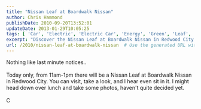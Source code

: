 ```yaml
---
title: "Nissan Leaf at Boardwalk Nissan"
author: Chris Hammond
publishDate: 2010-09-20T13:52:01
updateDate: 2013-01-29T10:05:25
tags: [ 'Car', 'Electric', 'Electric Car', 'Energy', 'Green', 'Leaf', 'Nissan', 'Nissan Leaf' ]
excerpt: "Discover the Nissan Leaf at Boardwalk Nissan in Redwood City today from 11am-1pm. Stop by, explore, and perhaps even sit in this electric vehicle!"
url: /2010/nissan-leaf-at-boardwalk-nissan  # Use the generated URL with year
---
```

Nothing like last minute notices..<br /> <br /> Today only, from 11am-1pm there will be a Nissan Leaf at Boardwalk Nissan in Redwood City. You can visit, take a look, and I hear even sit in it. I might head down over lunch and take some photos, haven't quite decided yet.<br /> <br /> C

